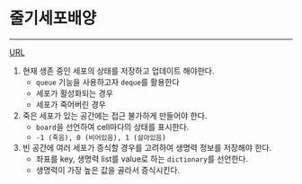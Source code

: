 # 줄기세포배양
---

[URL](https://swexpertacademy.com/main/code/problem/problemDetail.do?contestProbId=AWXRJ8EKe48DFAUo)

1. 현재 생존 중인 세포의 상태를 저장하고 업데이트 해야한다.
    - `queue` 기능을 사용하고자 `deque`를 활용한다
    - 세포가 활성화되는 경우
    - 세포가 죽어버린 경우
2. 죽은 세포가 있는 공간에는 접근 불가하게 만들어야 한다.
    - `board`을 선언하여 cell마다의 상태를 표시한다.
    - `-1 (죽음), 0 (비어있음), 1 (살아있음)`
3. 빈 공간에 여러 세포가 증식할 경우를 고려하여 생명력 정보를 저장해야 한다.
    - 좌표를 key, 생명력 list를 value로 하는 `dictionary`를 선언한다.
    - 생명력이 가장 높은 값을 골라서 증식시킨다.

    